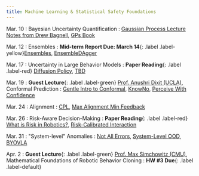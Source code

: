 ```yaml
---
title: Machine Learning & Statistical Safety Foundations
---
```


Mar. 10
: Bayesian Uncertainty Quantification
  : [Gaussian Process Lecture Notes from Drew Bagnell](https://www.cs.cmu.edu/~16831-f12/notes/F12/16831_lecture20_venkatrn.pdf), [GPs Book](https://gaussianprocess.org/gpml/chapters/RW.pdf) 
  <!-- **HW #3 Out**{: .label .label-default} -->

Mar. 12
: Ensembles 
  : **Mid-term Report Due: March 14**{: .label .label-yellow}[Ensembles](https://arxiv.org/abs/1612.01474), [EnsembleDAgger](https://arxiv.org/abs/1807.08364)   


Mar. 17
: Uncertainty in Large Behavior Models
  : **Paper Reading**{: .label .label-red} [Diffusion Policy](https://arxiv.org/pdf/2303.04137), [TBD](https://) 

Mar. 19
: **Guest Lecture**{: .label .label-green} [Prof. Anushri Dixit (UCLA)](https://www.anushridixit.com/), Conformal Prediction
  : [Gentle Intro to Conformal](https://arxiv.org/abs/2107.07511), [KnowNo](https://arxiv.org/abs/2307.01928), [Perceive With Confidence](https://arxiv.org/abs/2403.08185)

Mar. 24
: Alignment
  : [CPL](https://arxiv.org/pdf/2310.13639), [Max Alignment Min Feedback](https://arxiv.org/abs/2412.04835)

Mar. 26 
: Risk-Aware Decision-Making 
  : **Paper Reading**{: .label .label-red} [What is Risk in Robotics?](https://arxiv.org/abs/1710.11040), [Risk-Calibrated Interaction](https://arxiv.org/abs/2403.15959)


Mar. 31
: "System-level" Anomalies
  : [Not All Errors](https://arxiv.org/abs/2403.04745), [System-Level OOD](https://arxiv.org/abs/2212.14020), [BYOVLA](https://arxiv.org/abs/2410.01971)

Apr. 2
: **Guest Lecture**{: .label .label-green} [Prof. Max Simchowitz (CMU)](https://msimchowitz.github.io/), Mathematical Foundations of Robotic Behavior Cloning
  : **HW #3 Due**{: .label .label-default}

